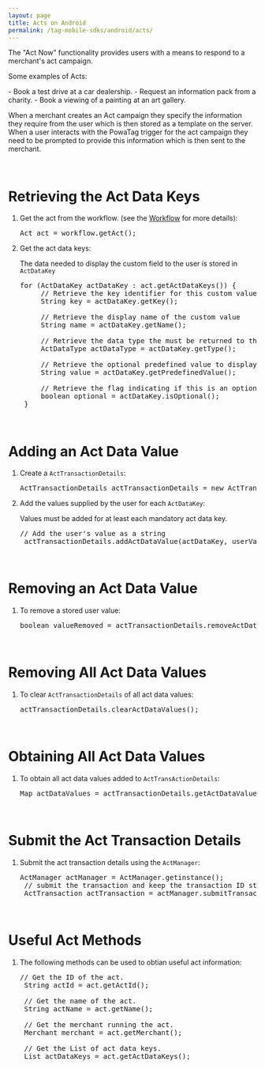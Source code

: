 ```yaml
---
layout: page
title: Acts on Android
permalink: /tag-mobile-sdks/android/acts/
---
```


The "Act Now" functionality provides users with a means to respond to a merchant's act campaign.
<p>Some examples of Acts:</p>
 - Book a test drive at a car dealership.
 - Request an information pack from a charity.
 - Book a viewing of a painting at an art gallery.

When a merchant creates an Act campaign they specify the information they require from the user which is then stored as a template on the server. 
When a user interacts with the PowaTag trigger for the act campaign they need to be prompted to provide this information which is then sent to the merchant. 

<br/>

# Retrieving the Act Data Keys

1. Get the act from the workflow. (see the [Workflow]({{site.baseurl}}/tag-mobile-sdks/android/workflows) for more details):

	<pre>Act act = workflow.getAct();</pre>
	
2. Get the act data keys:
	
	The data needed to display the custom field to the user is stored in <code>ActDataKey</code> 

	<pre>for (ActDataKey actDataKey : act.getActDataKeys()) {
		// Retrieve the key identifier for this custom value
		String key = actDataKey.getKey();
		
		// Retrieve the display name of the custom value
		String name = actDataKey.getName();
		
		// Retrieve the data type the must be returned to the SDK. valid types are String, Timestamp, Email,Flag
		ActDataType actDataType = actDataKey.getType();
		
		// Retrieve the optional predefined value to display to the user
		String value = actDataKey.getPredefinedValue();
		
		// Retrieve the flag indicating if this is an optional field
		boolean optional = actDataKey.isOptional();
	}</pre>

<br/>
	
# Adding an Act Data Value

1. Create a <code>ActTransactionDetails</code>:

	<pre>ActTransactionDetails actTransactionDetails = new ActTransactionDetails();</pre>

2. Add the values supplied by the user for each <code>ActDataKey</code>:

	Values must be added for at least each mandatory act data key.
	
	<pre>// Add the user's value as a string
	actTransactionDetails.addActDataValue(actDataKey, userValueString);</pre>
	
<br/>	

# Removing an Act Data Value

1. To remove a stored user value:
	
	<pre>boolean valueRemoved = actTransactionDetails.removeActDataValue(actDatakey);</pre>	
	
<br/>

# Removing All Act Data Values

1. To clear <code>ActTransactionDetails</code> of all act data values:
	
	<pre>actTransactionDetails.clearActDataValues();</pre>	
	
<br/>

# Obtaining All Act Data Values

1. To obtain all act data values added to <code>ActTransActionDetails</code>:
	
	<pre>Map<String, String> actDataValues = actTransactionDetails.getActDataValues();</pre>	
	
<br/>
		
# Submit the Act Transaction Details

1. Submit the act transaction details using the <code>ActManager</code>:
	
	<pre>ActManager actManager = ActManager.getinstance();
	// submit the transaction and keep the transaction ID stored in actTransaction
	ActTransaction actTransaction = actManager.submitTransaction(act, actTransactionDetails,new PowaTagCallback&lt;ActTransaction&gt;());</pre>
	

<br/>

# Useful Act Methods

1. The following methods can be used to obtian useful act information:

	<pre>// Get the ID of the act.
	String actId = act.getActId();
	
	// Get the name of the act.
	String actName = act.getName();
 
	// Get the merchant running the act.
	Merchant merchant = act.getMerchant();
    
    // Get the List of act data keys.
	List<ActDataKey> actDataKeys = act.getActDataKeys();</pre>